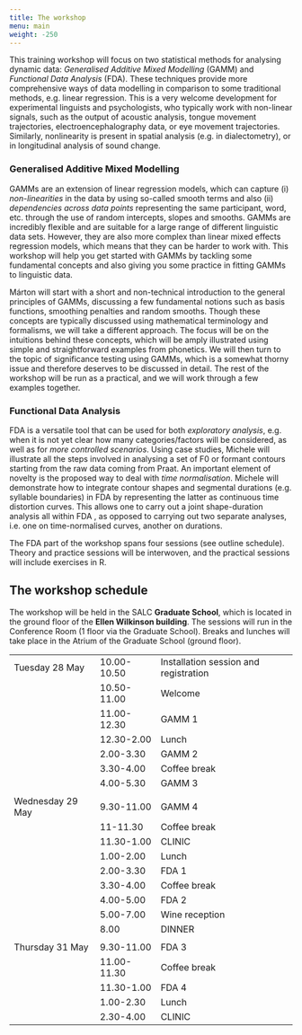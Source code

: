 ```yaml
---
title: The workshop
menu: main
weight: -250
---
```


This training workshop will focus on two statistical methods for analysing dynamic data: *Generalised Additive Mixed Modelling* (GAMM) and *Functional Data Analysis* (FDA). These techniques provide more comprehensive ways of data modelling in comparison to some traditional methods, e.g. linear regression. This is a very welcome development for experimental linguists and psychologists, who typically work with non-linear signals, such as the output of acoustic analysis, tongue movement trajectories, electroencephalography data, or eye movement trajectories. Similarly, nonlinearity is present in spatial analysis (e.g. in dialectometry), or in longitudinal analysis of sound change.

### Generalised Additive Mixed Modelling

GAMMs are an extension of linear regression models, which can capture (i) *non-linearities* in the data by using so-called smooth terms and also (ii) *dependencies across data points* representing the same participant, word, etc. through the use of random intercepts, slopes and smooths. GAMMs are incredibly flexible and are suitable for a large range of different linguistic data sets. However, they are also more complex than linear mixed effects regression models, which means that they can be harder to work with. This workshop will help you get started with GAMMs by tackling some fundamental concepts and also giving you some practice in fitting GAMMs to linguistic data.

Márton will start with a short and non-technical introduction to the general principles of GAMMs, discussing a few fundamental notions such as basis functions, smoothing penalties and random smooths. Though these concepts are typically discussed using mathematical terminology and formalisms, we will take a different approach. The focus will be on the intuitions behind these concepts, which will be amply illustrated using simple and straightforward examples from phonetics. We will then turn to the topic of significance testing using GAMMs, which is a somewhat thorny issue and therefore deserves to be discussed in detail. The rest of the workshop will be run as a practical, and we will work through a few examples together.

### Functional Data Analysis

FDA is a versatile tool that can be used for both *exploratory analysis*, e.g. when it is not yet clear how many categories/factors will be considered, as well as for *more controlled scenarios*. Using case studies, Michele will illustrate all the steps involved in analysing a set of F0 or formant contours starting from the raw data coming from Praat. An important element of novelty is the proposed way to deal with *time normalisation*. Michele will demonstrate how to integrate contour shapes and segmental durations (e.g. syllable boundaries) in FDA by representing the latter as continuous time distortion curves. This allows one to carry out a joint shape-duration analysis all within FDA , as opposed to carrying out two separate analyses, i.e. one on time-normalised curves, another on durations.

The FDA part of the workshop spans four sessions (see outline schedule). Theory and practice sessions will be interwoven, and the practical sessions will include exercises in R.

## The workshop schedule

The workshop will be held in the SALC **Graduate School**, which is located in the ground floor of the **Ellen Wilkinson building**. The sessions will run in the Conference Room (1 floor via the Graduate School). Breaks and lunches will take place in the Atrium of the Graduate School (ground floor).

<table>
  <tr>
    <td>Tuesday 28 May</td>
    <td>10.00-10.50</td>
    <td>Installation session and registration</td>
  </tr>
  <tr>
    <td></td>
    <td>10.50-11.00</td>
    <td>Welcome</td>
  </tr>
  <tr>
    <td></td>
    <td>11.00-12.30</td>
    <td>GAMM 1</td>
  </tr>
  <tr>
    <td></td>
    <td>12.30-2.00</td>
    <td>Lunch</td>
  </tr>
  <tr>
    <td></td>
    <td>2.00-3.30</td>
    <td>GAMM 2</td>
  </tr>
  <tr>
    <td></td>
    <td>3.30-4.00</td>
    <td>Coffee break</td>
  </tr>
  <tr>
    <td></td>
    <td>4.00-5.30</td>
    <td>GAMM 3</td>
  </tr>
  <tr>
    <td></td>
    <td></td>
    <td></td>
  </tr>
  <tr>
    <td>Wednesday 29 May</td>
    <td>9.30-11.00</td>
    <td>GAMM 4</td>
  </tr>
  <tr>
    <td></td>
    <td>11-11.30</td>
    <td>Coffee break</td>
  </tr>
  <tr>
    <td></td>
    <td>11.30-1.00</td>
    <td>CLINIC</td>
  </tr>
  <tr>
    <td></td>
    <td>1.00-2.00</td>
    <td>Lunch</td>
  </tr>
  <tr>
    <td></td>
    <td>2.00-3.30</td>
    <td>FDA 1</td>
  </tr>
  <tr>
    <td></td>
    <td>3.30-4.00</td>
    <td>Coffee break</td>
  </tr>
  <tr>
    <td></td>
    <td>4.00-5.00</td>
    <td>FDA 2</td>
  </tr>
    <tr>
    <td></td>
    <td>5.00-7.00</td>
    <td>Wine reception</td>
  </tr>
  <tr>
    <td></td>
    <td>8.00</td>
    <td>DINNER</td>
  </tr>
  <tr>
    <td></td>
    <td></td>
    <td></td>
  </tr>
  <tr>
    <td>Thursday 31 May</td>
    <td>9.30-11.00</td>
    <td>FDA 3</td>
  </tr>
  <tr>
    <td></td>
    <td>11.00-11.30</td>
    <td>Coffee break</td>
  </tr>
  <tr>
    <td></td>
    <td>11.30-1.00</td>
    <td>FDA 4</td>
  </tr>
  <tr>
    <td></td>
    <td>1.00-2.30</td>
    <td>Lunch</td>
  </tr>
  <tr>
    <td></td>
    <td>2.30-4.00</td>
    <td>CLINIC</td>
  </tr>
</table>
